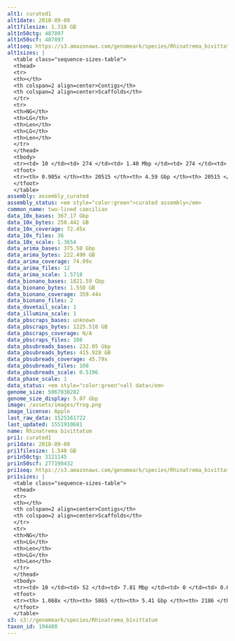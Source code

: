 ```yaml
---
alt1: curated1
alt1date: 2018-09-09
alt1filesize: 1.318 GB
alt1n50ctg: 487897
alt1n50scf: 487897
alt1seq: https://s3.amazonaws.com/genomeark/species/Rhinatrema_bivittatum/aRhiBiv1/assembly_curated/aRhiBiv1.alt.cur.20180909.fasta.gz
alt1sizes: |
  <table class="sequence-sizes-table">
  <thead>
  <tr>
  <th></th>
  <th colspan=2 align=center>Contigs</th>
  <th colspan=2 align=center>Scaffolds</th>
  </tr>
  <tr>
  <th>NG</th>
  <th>LG</th>
  <th>Len</th>
  <th>LG</th>
  <th>Len</th>
  </tr>
  </thead>
  <tbody>
  <tr><td> 10 </td><td> 274 </td><td> 1.40 Mbp </td><td> 274 </td><td> 1.40 Mbp </td></tr>  <tr><td> 20 </td><td> 703 </td><td> 1.02 Mbp </td><td> 703 </td><td> 1.02 Mbp </td></tr>  <tr><td> 30 </td><td> 1269 </td><td> 0.79 Mbp </td><td> 1269 </td><td> 0.79 Mbp </td></tr>  <tr><td> 40 </td><td> 1987 </td><td> 0.63 Mbp </td><td> 1987 </td><td> 0.63 Mbp </td></tr>  <tr style="background-color:#cccccc;"><td> 50 </td><td> 2903 </td><td> 0.49 Mbp </td><td> 2903 </td><td> 0.49 Mbp </td></tr>  <tr><td> 60 </td><td> 4105 </td><td> 0.36 Mbp </td><td> 4105 </td><td> 0.36 Mbp </td></tr>  <tr><td> 70 </td><td> 5799 </td><td> 0.24 Mbp </td><td> 5799 </td><td> 0.24 Mbp </td></tr>  <tr><td> 80 </td><td> 8690 </td><td> 0.12 Mbp </td><td> 8690 </td><td> 0.12 Mbp </td></tr>  <tr><td> 90 </td><td> 18711 </td><td> 19.26 Kbp </td><td> 18711 </td><td> 19.26 Kbp </td></tr>  <tr><td> 100 </td><td> - </td><td> - </td><td> - </td><td> - </td></tr>  </tbody>
  <tfoot>
  <tr><th> 0.905x </th><th> 20515 </th><th> 4.59 Gbp </th><th> 20515 </th><th> 4.59 Gbp </th></tr>
  </tfoot>
  </table>
assembly: assembly_curated
assembly_status: <em style="color:green">curated assembly</em>
common_name: two-lined caecilian
data_10x_bases: 367.17 Gbp
data_10x_bytes: 250.442 GB
data_10x_coverage: 72.45x
data_10x_files: 36
data_10x_scale: 1.3654
data_arima_bases: 375.50 Gbp
data_arima_bytes: 222.490 GB
data_arima_coverage: 74.09x
data_arima_files: 12
data_arima_scale: 1.5718
data_bionano_bases: 1821.59 Gbp
data_bionano_bytes: 1.550 GB
data_bionano_coverage: 359.44x
data_bionano_files: 2
data_dovetail_scale: 1
data_illumina_scale: 1
data_pbscraps_bases: unknown
data_pbscraps_bytes: 1225.510 GB
data_pbscraps_coverage: N/A
data_pbscraps_files: 108
data_pbsubreads_bases: 232.05 Gbp
data_pbsubreads_bytes: 415.928 GB
data_pbsubreads_coverage: 45.79x
data_pbsubreads_files: 108
data_pbsubreads_scale: 0.5196
data_phase_scale: 1
data_status: <em style="color:green">all data</em>
genome_size: 5067838282
genome_size_display: 5.07 Gbp
image: /assets/images/frog.png
image_license: Apple
last_raw_data: 1525161722
last_updated: 1551910681
name: Rhinatrema bivittatum
pri1: curated1
pri1date: 2018-09-09
pri1filesize: 1.548 GB
pri1n50ctg: 3121145
pri1n50scf: 277198432
pri1seq: https://s3.amazonaws.com/genomeark/species/Rhinatrema_bivittatum/aRhiBiv1/assembly_curated/aRhiBiv1.pri.cur.20180909.fasta.gz
pri1sizes: |
  <table class="sequence-sizes-table">
  <thead>
  <tr>
  <th></th>
  <th colspan=2 align=center>Contigs</th>
  <th colspan=2 align=center>Scaffolds</th>
  </tr>
  <tr>
  <th>NG</th>
  <th>LG</th>
  <th>Len</th>
  <th>LG</th>
  <th>Len</th>
  </tr>
  </thead>
  <tbody>
  <tr><td> 10 </td><td> 52 </td><td> 7.81 Mbp </td><td> 0 </td><td> 0.66 Gbp </td></tr>  <tr><td> 20 </td><td> 126 </td><td> 6.01 Mbp </td><td> 1 </td><td> 0.51 Gbp </td></tr>  <tr><td> 30 </td><td> 221 </td><td> 4.70 Mbp </td><td> 2 </td><td> 404.53 Mbp </td></tr>  <tr><td> 40 </td><td> 340 </td><td> 3.77 Mbp </td><td> 4 </td><td> 342.11 Mbp </td></tr>  <tr style="background-color:#cccccc;"><td> 50 </td><td> 488 </td><td style="background-color:#88ff88;"> 3.12 Mbp </td><td> 5 </td><td style="background-color:#88ff88;"> 277.20 Mbp </td></tr>  <tr><td> 60 </td><td> 668 </td><td> 2.53 Mbp </td><td> 7 </td><td> 249.89 Mbp </td></tr>  <tr><td> 70 </td><td> 894 </td><td> 2.01 Mbp </td><td> 10 </td><td> 211.19 Mbp </td></tr>  <tr><td> 80 </td><td> 1193 </td><td> 1.45 Mbp </td><td> 12 </td><td> 170.47 Mbp </td></tr>  <tr><td> 90 </td><td> 1626 </td><td> 0.92 Mbp </td><td> 18 </td><td> 76.85 Mbp </td></tr>  <tr><td> 100 </td><td> 2557 </td><td> 0.30 Mbp </td><td> 31 </td><td> 15.19 Mbp </td></tr>  </tbody>
  <tfoot>
  <tr><th> 1.068x </th><th> 5865 </th><th> 5.41 Gbp </th><th> 2186 </th><th> 5.49 Gbp </th></tr>
  </tfoot>
  </table>
s3: s3://genomeark/species/Rhinatrema_bivittatum
taxon_id: 194408
---
```

